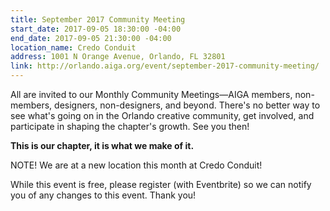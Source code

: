 ```yaml
---
title: September 2017 Community Meeting
start_date: 2017-09-05 18:30:00 -04:00
end_date: 2017-09-05 21:30:00 -04:00
location_name: Credo Conduit
address: 1001 N Orange Avenue, Orlando, FL 32801
link: http://orlando.aiga.org/event/september-2017-community-meeting/
---
```


All are invited to our Monthly Community Meetings—AIGA members, non-members, designers, non-designers, and beyond. There's no better way to see what's going on in the Orlando creative community, get involved, and participate in shaping the chapter's growth. See you then!

**This is our chapter, it is what we make of it.**

NOTE! We are at a new location this month at Credo Conduit!

While this event is free, please register (with Eventbrite) so we can notify you of any changes to this event. Thank you!